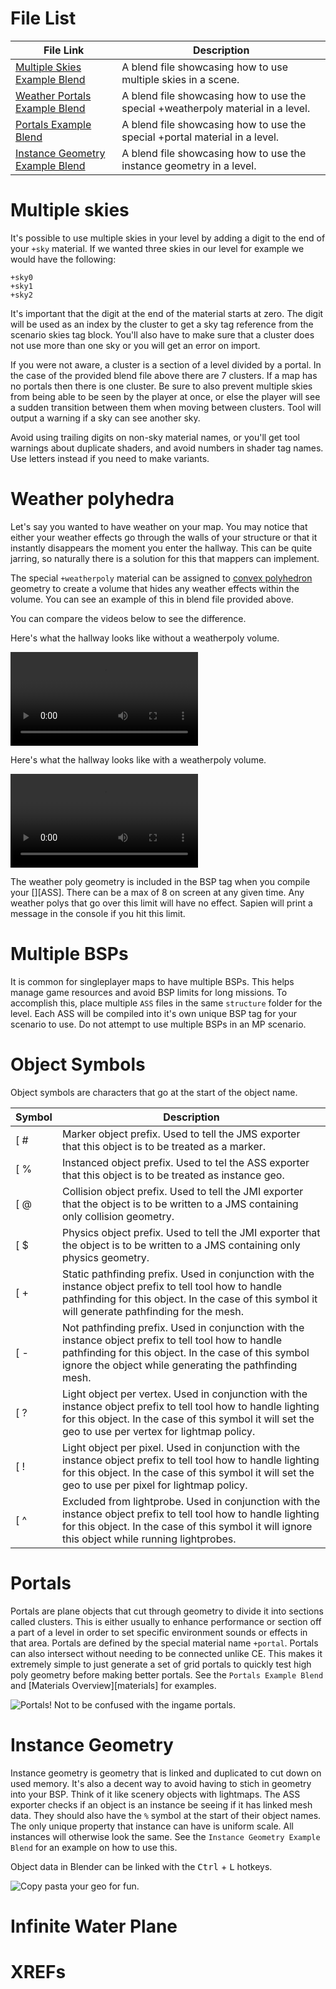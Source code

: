 # File List
| File Link                                                                                                           | Description
|-------------------------------------------------------------------------------------------------------------------- | --------------------------------------------------------------------------------
[Multiple Skies Example Blend](https://drive.google.com/file/d/16PSvns4hL9r-0OnfVftCcsnpEx1JoQri/view?usp=sharing)    | A blend file showcasing how to use multiple skies in a scene.
[Weather Portals Example Blend](https://drive.google.com/file/d/11-VGOtq8kRcBkyDmyEpYC-EyvbuQY1zL/view?usp=sharing)   | A blend file showcasing how to use the special +weatherpoly material in a level.
[Portals Example Blend](https://drive.google.com/file/d/1KGPuGmdbt3budcQdPrvzC9sV1kykmk2A/view?usp=sharing)           | A blend file showcasing how to use the special +portal material in a level.
[Instance Geometry Example Blend](https://drive.google.com/file/d/1RLMMFdWyLkal6tJkQ6vrrOcNy5rEi8yZ/view?usp=sharing) | A blend file showcasing how to use the instance geometry in a level.

# Multiple skies
It's possible to use multiple skies in your level by adding a digit to the end of your `+sky` material. If we wanted three skies in our level for example we would have the following:

```
+sky0
+sky1
+sky2
```

It's important that the digit at the end of the material starts at zero. The digit will be used as an index by the cluster to get a sky tag reference from the scenario skies tag block. You'll also have to make sure that a cluster does not use more than one sky or you will get an error on import.

If you were not aware, a cluster is a section of a level divided by a portal. In the case of the provided blend file above there are 7 clusters. If a map has no portals then there is one cluster. Be sure to also prevent multiple skies from being able to be seen by the player at once, or else the player will see a sudden transition between them when moving between clusters. Tool will output a warning if a sky can see another sky.

Avoid using trailing digits on non-sky material names, or you'll get tool warnings about duplicate shaders, and avoid numbers in shader tag names. Use letters instead if you need to make variants.

# Weather polyhedra
Let's say you wanted to have weather on your map. You may notice that either your weather effects go through the walls of your structure or that it instantly disappears the moment you enter the hallway. This can be quite jarring, so naturally there is a solution for this that mappers can implement.

The special `+weatherpoly` material can be assigned to [convex polyhedron][wiki-polyhedron] geometry to create a volume that hides any weather effects within the volume. You can see an example of this in blend file provided above.

You can compare the videos below to see the difference.

Here's what the hallway looks like without a weatherpoly volume.

![](A.mp4)

Here's what the hallway looks like with a weatherpoly volume.

![](B.mp4)

The weather poly geometry is included in the BSP tag when you compile your [][ASS]. There can be a max of 8 on screen at any given time. Any weather polys that go over this limit will have no effect. Sapien will print a message in the console if you hit this limit.

# Multiple BSPs
It is common for singleplayer maps to have multiple BSPs. This helps manage game resources and avoid BSP limits for long missions. To accomplish this, place multiple `ASS` files in the same `structure` folder for the level. Each ASS will be compiled into it's own unique BSP tag for your scenario to use. Do not attempt to use multiple BSPs in an MP scenario.

# Object Symbols
Object symbols are characters that go at the start of the object name.

| Symbol | Description
|------- | -----------------------------------------------------------------------------------------------------------------------------------------------------------------------------------------------------------------------
[ #      | Marker object prefix. Used to tell the JMS exporter that this object is to be treated as a marker.
[ %      | Instanced object prefix. Used to tel the ASS exporter that this object is to be treated as instance geo.
[ @      | Collision object prefix. Used to tell the JMI exporter that the object is to be written to a JMS containing only collision geometry.
[ $      | Physics object prefix. Used to tell the JMI exporter that the object is to be written to a JMS containing only physics geometry.
[ +      | Static pathfinding prefix. Used in conjunction with the instance object prefix to tell tool how to handle pathfinding for this object. In the case of this symbol it will generate pathfinding for the mesh.
[ -      | Not pathfinding prefix. Used in conjunction with the instance object prefix to tell tool how to handle pathfinding for this object. In the case of this symbol ignore the object while generating the pathfinding mesh.
[ ?      | Light object per vertex. Used in conjunction with the instance object prefix to tell tool how to handle lighting for this object. In the case of this symbol it will set the geo to use per vertex for lightmap policy.
[ !      | Light object per pixel. Used in conjunction with the instance object prefix to tell tool how to handle lighting for this object. In the case of this symbol it will set the geo to use per pixel for lightmap policy.
[ ^      | Excluded from lightprobe. Used in conjunction with the instance object prefix to tell tool how to handle lighting for this object. In the case of this symbol it will ignore this object while running lightprobes.

# Portals
Portals are plane objects that cut through geometry to divide it into sections called clusters. This is either usually to enhance performance or section off a part of a level in order to set specific environment sounds or effects in that area. Portals are defined by the special material name `+portal`. Portals can also intersect without needing to be connected unlike CE. This makes it extremely simple to just generate a set of grid portals to quickly test high poly geometry before making better portals. See the `Portals Example Blend` and [Materials Overview][materials] for examples.

![](portals.jpg "Portals! Not to be confused with the ingame portals.")

# Instance Geometry
Instance geometry is geometry that is linked and duplicated to cut down on used memory. It's also a decent way to avoid having to stich in geometry into your BSP. Think of it like scenery objects with lightmaps. The ASS exporter checks if an object is an instance be seeing if it has linked mesh data. They should also have the `%` symbol at the start of their object names. The only unique property that instance can have is uniform scale. All instances will otherwise look the same. See the `Instance Geometry Example Blend` for an example on how to use this.

Object data in Blender can be linked with the <kbd>Ctrl</kbd> + <kbd>L</kbd> hotkeys.

![](instancegeo.jpg "Copy pasta your geo for fun.")

# Infinite Water Plane

# XREFs

[wiki-polyhedron]: https://en.wikipedia.org/wiki/Convex_polytope


